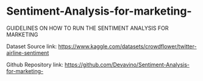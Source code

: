 # Sentiment-Analysis-for-marketing-
GUIDELINES ON HOW TO RUN THE SENTIMENT ANALYSIS FOR MARKETING 

Dataset Source link: https://www.kaggle.com/datasets/crowdflower/twitter-airline-sentiment



Github Repository link: https://github.com/Devavino/Sentiment-Analysis-for-marketing-

